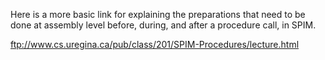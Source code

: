 Here is a more basic link for explaining the preparations that need to be done 
at assembly level before, during, and after a procedure call, in SPIM.

ftp://www.cs.uregina.ca/pub/class/201/SPIM-Procedures/lecture.html
